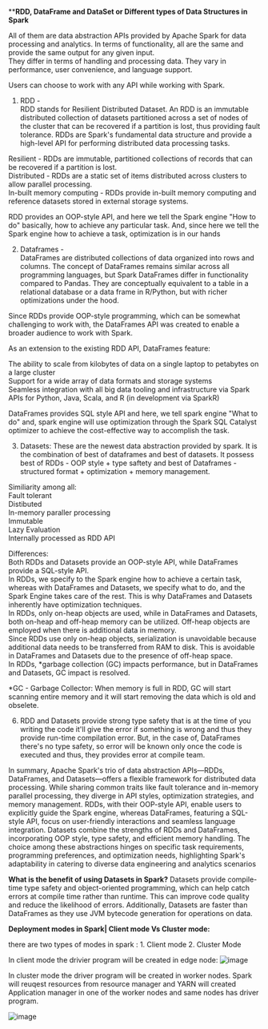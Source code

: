 ****RDD, DataFrame and DataSet or Different types of Data Structures in Spark**

All of them are data abstraction APIs provided by Apache Spark for data processing and analytics. In terms of functionality, all are the same and provide the same output for any given input.<br>
They differ in terms of handling and processing data. They vary in performance, user convenience, and language support.<br>

Users can choose to work with any API while working with Spark.<br>

1) RDD - <br>
RDD stands for Resilient Distributed Dataset. An RDD is an immutable distributed collection of datasets partitioned across a set of nodes of the cluster that can be recovered if a partition is lost, thus providing fault tolerance. RDDs are Spark's fundamental data structure and provide a high-level API for performing distributed data processing tasks.<br>

Resilient - RDDs are immutable, partitioned collections of records that can be recovered if a partition is lost.<br>
Distributed - RDDs are a static set of items distributed across clusters to allow parallel processing.<br>
In-built memory computing - RDDs provide in-built memory computing and reference datasets stored in external storage systems.<br>

RDD provides an OOP-style API, and here we tell the Spark engine "How to do" basically, how to achieve any particular task. And, since here we tell the Spark engine how to achieve a task, optimization is in our hands <br>



2) Dataframes -<br>
DataFrames are distributed collections of data organized into rows and columns. The concept of DataFrames remains similar across all programming languages, but Spark DataFrames differ in functionality compared to Pandas. They are conceptually equivalent to a table in a relational database or a data frame in R/Python, but with richer optimizations under the hood.<br>

Since RDDs provide OOP-style programming, which can be somewhat challenging to work with, the DataFrames API was created to enable a broader audience to work with Spark. <br>

As an extension to the existing RDD API, DataFrames feature:<br>

The ability to scale from kilobytes of data on a single laptop to petabytes on a large cluster<br>
Support for a wide array of data formats and storage systems<br>
Seamless integration with all big data tooling and infrastructure via Spark<br>
APIs for Python, Java, Scala, and R (in development via SparkR) <br>

DataFrames provides SQL style API and here, we tell spark engine "What to do" and, spark engine will use optimization through the Spark SQL Catalyst optimizer to achieve the cost-effective way to accomplish the task.<br>



3) Datasets:
These are the newest data abstraction provided by spark. It is the combination of best of dataframes and best of datasets. It possess best of RDDs - OOP style + type saftety and best of Dataframes - structured format + optimization + memory management.<br>

Similiarity among all: <br>
Fault tolerant<br>
Distibuted<br>
In-memory paraller processing<br>
Immutable<br>
Lazy Evaluation<br>
Internally processed as RDD API<br>

Differences:<br>
Both RDDs and Datasets provide an OOP-style API, while DataFrames provide a SQL-style API.<br>
In RDDs, we specify to the Spark engine how to achieve a certain task, whereas with DataFrames and Datasets, we specify what to do, and the Spark Engine takes care of the rest. This is why DataFrames and Datasets inherently have optimization techniques.<br>
In RDDs, only on-heap objects are used, while in DataFrames and Datasets, both on-heap and off-heap memory can be utilized. Off-heap objects are employed when there is additional data in memory.<br>
Since RDDs use only on-heap objects, serialization is unavoidable because additional data needs to be transferred from RAM to disk. This is avoidable in DataFrames and Datasets due to the presence of off-heap space.<br>
In RDDs, *garbage collection (GC) impacts performance, but in DataFrames and Datasets, GC impact is resolved.<br>

*GC - Garbage Collector: When memory is full in RDD, GC will start scanning entire memory and it will start removing the data which is old and obselete.<br>

6) RDD and Datasets provide strong type safety that is at the time of you writing the code it'll give the error if something is wrong and thus they provide run-time compilation error. But, in the case of, DataFrames there's no type safety, so error will be known only once the code is executed and thus, they provides error at compile team.<br>

In summary, Apache Spark's trio of data abstraction APIs—RDDs, DataFrames, and Datasets—offers a flexible framework for distributed data processing. While sharing common traits like fault tolerance and in-memory parallel processing, they diverge in API styles, optimization strategies, and memory management. RDDs, with their OOP-style API, enable users to explicitly guide the Spark engine, whereas DataFrames, featuring a SQL-style API, focus on user-friendly interactions and seamless language integration. Datasets combine the strengths of RDDs and DataFrames, incorporating OOP style, type safety, and efficient memory handling. The choice among these abstractions hinges on specific task requirements, programming preferences, and optimization needs, highlighting Spark's adaptability in catering to diverse data engineering and analytics scenarios

**What is the benefit of using Datasets in Spark?**
Datasets provide compile-time type safety and object-oriented programming, which can help catch errors at compile time rather than runtime. This can improve code quality and reduce the likelihood of errors. Additionally, Datasets are faster than DataFrames as they use JVM bytecode generation for operations on data.






**Deployment modes in Spark| Client mode Vs Cluster mode:**

there are two types of modes in spark : 1. Client mode
                                        2. Cluster Mode

In client mode the drivier program will be created in edge node:
![image](https://github.com/user-attachments/assets/870acbc4-d913-47a3-9b9f-840a3257f706)

In cluster mode the driver program will be created in worker nodes. Spark will reuqest resources from resource manager and YARN will created Application manager in one of the worker nodes and same  nodes has driver program.

![image](https://github.com/user-attachments/assets/68f425b7-9d5b-49fe-a45c-f87b0c28790e)

